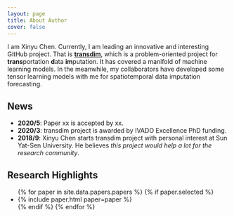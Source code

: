 ```yaml
---
layout: page
title: About Author
cover: false
---
```


I am Xinyu Chen. Currently, I am leading an innovative and interesting GitHub project. That is [**transdim**](https://github.com/xinychen/transdim), which is a problem-oriented project for **trans**portation **d**ata **im**putation. It has covered a manifold of machine learning models. In the meanwhile, my collaborators have developed some tensor learning models with me for spatiotemporal data imputation forecasting.


## News
* **2020/5**: Paper xx is accepted by xx.
* **2020/3**: transdim project is awarded by IVADO Excellence PhD funding.
* **2018/9**: Xinyu Chen starts transdim project with personal interest at Sun Yat-Sen University. He believes *this project would help a lot for the research community*.

## Research Highlights

<ul>
{% for paper in site.data.papers.papers %}
  {% if paper.selected %}
  <li>
  {% include paper.html paper=paper %}
  </li>
  {% endif %}
{% endfor %}
</ul>

